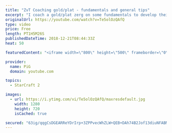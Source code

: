```yaml
---
title: "ZvT Coaching gold/plat - fundamentals and general tips"
excerpt: "I coach a gold/plat zerg on some fundamentals to develop their zvt play  -- Watch live at https://www.twitch.tv/x5_pig"
originalUrl: https://youtube.com/watch?v=Te5olOzQAfQ
type: video
price: Free
length: PT1H5M26S
publishedDateTime: 2018-12-21T08:44:33Z
heat: 50

featuredContent: "<iframe width=\"800\" height=\"500\" frameborder=\"0\" src=\"https://www.youtube.com/embed/Te5olOzQAfQ\" allow=\"accelerometer; autoplay; encrypted-media; gyroscope; picture-in-picture\" allowfullscreen></iframe>"

provider:
  name: PiG
  domain: youtube.com

topics:
  - StarCraft 2

images:
  - url: https://i.ytimg.com/vi/Te5olOzQAfQ/maxresdefault.jpg
    width: 1280
    height: 720
    isCached: true

secured: "63ig/qqgCsDGEARReYDrIrp+3ZPPvecWhZLW+QEB+DAh74B2Jof13diuNFABMkYRkEVoLCw1zRKa0QkaxF/fzVfDvUG0n0alv0AyeN4jxOc7hWA4iF+J/mxWW55fKHWeRaCJ1NQVREKRnPiTCb8OvBGQSNLvKZ3vIhX0A6/eX90z5mVkC2l6WA747umnuKeYz9g00ppoZLZtjZeQgg1GNCem5ak36UnUeepTDE2vqiZ9B1GEGo29lGvnCI63qoD6+xoCJQLVr69NKZtBgoU9a4ZU8VoFPh8dsNwaTBHZt1sWW7kG2MflseWgZDJHE7Ht6GQrpAQawGiiS2N4/PeSXPaH8YF06LeZkD/I1SeLr/rsRHZKPPTjWcoQ5SXomvKwy01k5Kk4qnX/10MzgSCbUPxTOw1rnzrmE3L7DDyKSHU=;LoHm/BB6uEbj3T8LZOyL0Q=="
---
```


